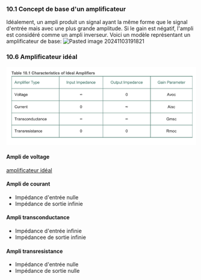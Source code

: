 ### 10.1 Concept de base d'un amplificateur
Idéalement, un ampli produit un signal ayant la même forme que le signal d'entrée mais avec une plus grande amplitude. Si le gain est négatif, l'ampli est considéré comme un ampli inverseur. Voici un modèle représentant un amplificateur de base: ![Pasted image 20241103191821](Pasted%20image%2020241103191821.png)
### 10.6 Amplificateur idéal
![Pasted image 20241103193647](Pasted%20image%2020241103193647.png)
#### Ampli de voltage
[amplificateur idéal](Chapitre%2013.md#13.1%20Amplificateur%20opérationnel%20idéal)
#### Ampli de courant
- Impédance d'entrée nulle
- Impédance de sortie infinie
#### Ampli transconductance
- Impédance d'entrée infinie
- Impédancee de sortie infinie
#### Ampli transresistance
- Impédance d'entrée nulle
- Impédance de sortie nulle